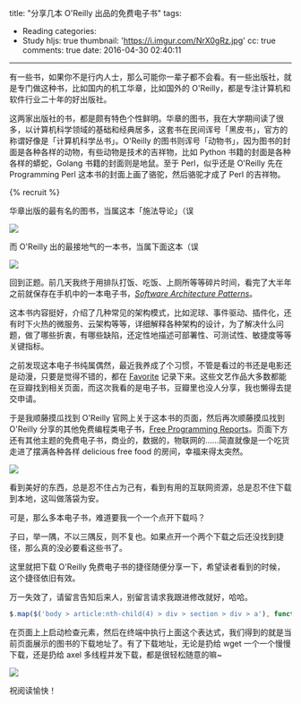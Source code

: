 title: "分享几本 O'Reilly 出品的免费电子书"
tags:
  - Reading
categories:
  - Study
hljs: true
thumbnail: 'https://i.imgur.com/NrX0gRz.jpg'
cc: true
comments: true
date: 2016-04-30 02:40:11
---


有一些书，如果你不是行内人士，那么可能你一辈子都不会看。有一些出版社，就是专门做这种书，比如国内的机工华章，比如国外的 O'Reilly，都是专注计算机和软件行业二十年的好出版社。

这两家出版社的书，都是颇有特色个性鲜明。华章的图书，我在大学期间读了很多，以计算机科学领域的基础和经典居多，这套书在民间诨号「黑皮书」，官方的称谓好像是「计算机科学丛书」。O'Reilly 的图书则诨号「动物书」，因为图书的封面是各种各样的动物，有些动物是技术的吉祥物，比如 Python 书籍的封面是各种各样的蟒蛇，Golang 书籍的封面则是地鼠。至于 Perl，似乎还是 O'Reilly 先在 Programming Perl 这本书的封面上画了骆驼，然后骆驼才成了 Perl 的吉祥物。

<!-- more --><!-- indicate-the-source -->

{% recruit %}

华章出版的最有名的图书，当属这本「施法导论」（误

![](https://i.imgur.com/7L1KiAL.jpg)

而 O'Reilly 出的最接地气的一本书，当属下面这本（误

![](https://i.imgur.com/aZEascJl.jpg)

回到正题。前几天我终于用排队打饭、吃饭、上厕所等等碎片时间，看完了大半年之前就保存在手机中的一本电子书，*[Software Architecture Patterns][1]*。

这本书内容挺好，介绍了几种常见的架构模式，比如泥球、事件驱动、插件化，还有时下火热的微服务、云架构等等，详细解释各种架构的设计，为了解决什么问题，做了哪些折衷，有哪些缺陷，还定性地描述可部署性、可测试性、敏捷度等等关键指标。

之前发现这本电子书纯属偶然，最近我养成了个习惯，不管是看过的书还是电影还是动漫，只要是觉得不错的，都在 [Favorite][2] 记录下来。这些文艺作品大多数都能在豆瓣找到相关页面，而这次我看的是电子书，豆瓣里也没人分享，我也懒得去提交申请。

于是我顺藤摸瓜找到 O'Reilly 官网上关于这本书的页面，然后再次顺藤摸瓜找到 O'Reilly 分享的其他免费编程类电子书，[Free Programming Reports][3]。页面下方还有其他主题的免费电子书，商业的，数据的，物联网的……简直就像是一个吃货走进了摆满各种各样 delicious free food 的房间，幸福来得太突然。

![](https://i.imgur.com/wFEdZ5a.jpg)

看到美好的东西，总是忍不住占为己有，看到有用的互联网资源，总是忍不住下载到本地，这叫做落袋为安。

可是，那么多本电子书，难道要我一个一个点开下载吗？

子曰，举一隅，不以三隅反，则不复也。如果点开一个两个下载之后还没找到捷径，那么真的没必要看这些书了。

这里就把下载 O'Reilly 免费电子书的捷径随便分享一下，希望读者看到的时候，这个捷径依旧有效。

万一失效了，请留言告知后来人，别留言请求我跟进修改就好，哈哈。

```js
$.map($('body > article:nth-child(4) > div > section > div > a'), function(e){return e.href.replace(/free/, "free/files").replace(/csp.*/, "pdf")})
```

在页面上上启动检查元素，然后在终端中执行上面这个表达式，我们得到的就是当前页面展示的图书的下载地址了。有了下载地址，无论是扔给 wget 一个一个慢慢下载，还是扔给 axel 多线程并发下载，都是很轻松随意的嘛~

![](https://i.imgur.com/txLqgnx.png)

祝阅读愉快！


[1]: http://www.oreilly.com/programming/free/software-architecture-patterns.csp
[2]: http://blog.jamespan.me/favorite/
[3]: http://www.oreilly.com/programming/free/


